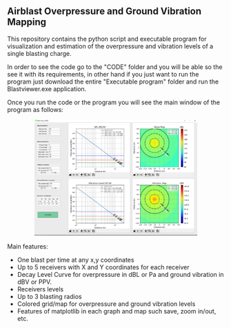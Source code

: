 ## Airblast Overpressure and Ground Vibration Mapping

This repository contains the python script and executable program for visualization and estimation of the overpressure and vibration levels of a single blasting charge.

In order to see the code go to the "CODE" folder and you will be able so the see it with its requirements, in other hand if you just want to run the program just download the entire "Executable program" folder and run the Blastviewer.exe application.  

Once you run the code or the program you will see the main window of the program as follows:
<p align="center">
<img src="images/main_menu.PNG" width="75%"  >
</p>
<!-- ![](images/main_menu.PNG) -->

Main features:
* One blast per time at any x,y coordinates
* Up to 5 receivers with X and Y coordinates for each receiver
* Decay Level Curve for overpressure in dBL or Pa and ground vibration in dBV or PPV.
* Receivers levels 
* Up to 3 blasting radios
* Colored grid/map for overpressure and ground vibration levels
* Features of matplotlib in each graph and map such save, zoom in/out, etc.





